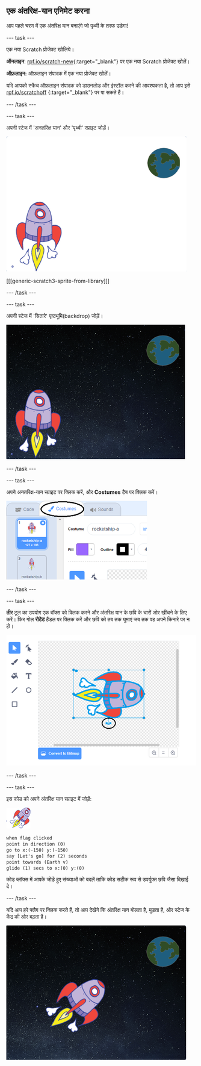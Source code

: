 ## एक अंतरिक्ष-यान एनिमेट करना

आप पहले चरण में एक अंतरिक्ष यान बनाएंगे जो पृथ्वी के तरफ उड़ेगा!

\--- task \---

एक नया Scratch प्रोजेक्ट खोलिये।

**ऑनलाइन**: [rpf.io/scratch-new](http://rpf.io/scratchon){:target="_blank"} पर एक नया Scratch प्रोजेक्ट खोलें।

**ऑफ़लाइन:** ऑफ़लाइन संपादक में एक नया प्रोजेक्ट खोलें।

यदि आपको स्क्रैच ऑफ़लाइन संपादक को डाउनलोड और इंस्टॉल करने की आवश्यकता है, तो आप इसे [rpf.io/scratchoff](http://rpf.io/scratchoff) {:target="_blank"} पर पा सकते हैं।

\--- /task \---

\--- task \---

अपनी स्टेज में 'अनतरिक्ष यान' और 'पृथ्वी' स्प्राइट जोड़ें।

![अंतरिक्ष यान और पृथ्वी sprites](images/space-sprites.png)

[[[generic-scratch3-sprite-from-library]]]

\--- /task \---

\--- task \---

अपनी स्टेज में 'सितारे' पृष्ठभूमि(backdrop) जोड़ें।

![एक अंतरिक्ष पृष्ठभूमि](images/space-backdrop.png)

\--- /task \---

\--- task \---

अपने अनतरिक्ष-यान स्प्राइट पर क्लिक करें, और **Costumes** टैब पर क्लिक करें।

![Sprite costume](images/space-costume.png)

\--- /task \---

\--- task \---

**तीर** टूल का उपयोग एक बॉक्स को क्लिक करने और अंतरिक्ष यान के छवि के चारों ओर खींचने के लिए करें। फिर गोल **रोटेट** हैंडल पर क्लिक करें और छवि को तब तक घुमाएं जब तक वह अपने किनारे पर न हो।

![एक costume को घुमाते हुए](images/space-rotate.png)

\--- /task \---

\--- task \---

इस कोड को अपने अंतरिक्ष यान स्प्राइट में जोड़ें:

![अंतरिक्ष यान sprite](images/sprite-spaceship.png)

```blocks3
when flag clicked
point in direction (0)
go to x:(-150) y:(-150)
say [Let's go] for (2) seconds
point towards (Earth v)
glide (1) secs to x:(0) y:(0)
```

कोड ब्लॉक्स में आपके जोड़े हुए संख्याओं को बदलें ताकि कोड सटीक रूप से उपर्युक्त छवि जैसा दिखाई दे।

\--- /task \---

यदि आप हरे फ्लैग पर क्लिक करते हैं, तो आप देखेंगे कि अंतरिक्ष यान बोलता है, मुड़ता है, और स्टेज के केंद्र की ओर बढ़ता है।

![एक अंतरिक्ष यान एनीमेशन का परीक्षण](images/space-animate-stage.png)